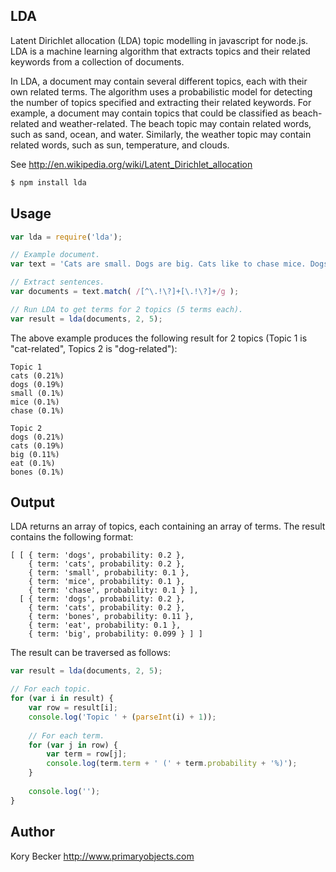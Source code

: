 ﻿LDA
--------

Latent Dirichlet allocation (LDA) topic modelling in javascript for node.js.
LDA is a machine learning algorithm that extracts topics and their related keywords from a collection of documents.

In LDA, a document may contain several different topics, each with their own related terms. The algorithm uses a probabilistic model for detecting the number of topics specified and extracting their related keywords. For example, a document may contain topics that could be classified as beach-related and weather-related. The beach topic may contain related words, such as sand, ocean, and water. Similarly, the weather topic may contain related words, such as sun, temperature, and clouds.

See http://en.wikipedia.org/wiki/Latent_Dirichlet_allocation

```bash
$ npm install lda
```

## Usage
```javascript
var lda = require('lda');

// Example document.
var text = 'Cats are small. Dogs are big. Cats like to chase mice. Dogs like to eat bones.';

// Extract sentences.
var documents = text.match( /[^\.!\?]+[\.!\?]+/g );

// Run LDA to get terms for 2 topics (5 terms each).
var result = lda(documents, 2, 5);
```

The above example produces the following result for 2 topics (Topic 1 is "cat-related", Topics 2 is "dog-related"):
```
Topic 1
cats (0.21%)
dogs (0.19%)
small (0.1%)
mice (0.1%)
chase (0.1%)

Topic 2
dogs (0.21%)
cats (0.19%)
big (0.11%)
eat (0.1%)
bones (0.1%)
```

## Output

LDA returns an array of topics, each containing an array of terms. The result contains the following format:

```
[ [ { term: 'dogs', probability: 0.2 },
    { term: 'cats', probability: 0.2 },
    { term: 'small', probability: 0.1 },
    { term: 'mice', probability: 0.1 },
    { term: 'chase', probability: 0.1 } ],
  [ { term: 'dogs', probability: 0.2 },
    { term: 'cats', probability: 0.2 },
    { term: 'bones', probability: 0.11 },
    { term: 'eat', probability: 0.1 },
    { term: 'big', probability: 0.099 } ] ]
```

The result can be traversed as follows:

```javascript
var result = lda(documents, 2, 5);

// For each topic.
for (var i in result) {
	var row = result[i];
	console.log('Topic ' + (parseInt(i) + 1));
	
	// For each term.
	for (var j in row) {
		var term = row[j];
		console.log(term.term + ' (' + term.probability + '%)');
	}
	
	console.log('');
}
```

## Author

Kory Becker
http://www.primaryobjects.com
